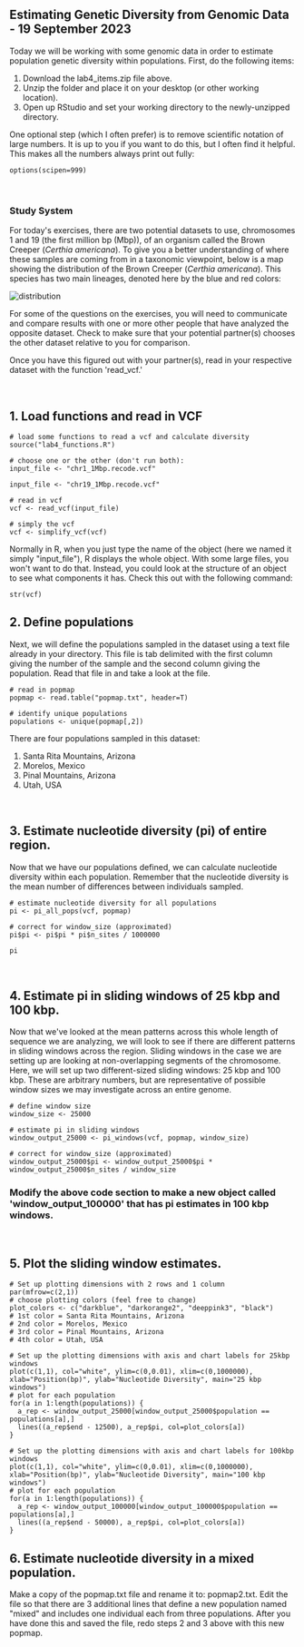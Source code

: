## Estimating Genetic Diversity from Genomic Data - 19 September 2023

Today we will be working with some genomic data in order to estimate population genetic diversity within populations.
First, do the following items:
1. Download the lab4_items.zip file above.
2. Unzip the folder and place it on your desktop (or other working location).
3. Open up RStudio and set your working directory to the newly-unzipped directory.

One optional step (which I often prefer) is to remove scientific notation of large numbers. It is up to you if you want to do 
this, but I often find it helpful. This makes all the numbers always print out fully:

    options(scipen=999)

&nbsp;

### Study System

For today's exercises, there are two potential datasets to use, chromosomes 1 and 19 (the first million bp (Mbp)), of an organism
called the Brown Creeper (_Certhia americana_). To give you a better understanding of where these samples are coming from 
in a taxonomic viewpoint, below is a map showing the distribution of the Brown Creeper (_Certhia americana_). This species has two 
main lineages, denoted here by the blue and red colors:

![distribution](https://github.com/jdmanthey/MolEcol2019/blob/master/05_genetic_differentiation/distribution.png)

For some of the questions on the exercises, you will need to communicate and compare results with one or more other people that have 
analyzed the opposite dataset. Check to make sure that your potential partner(s) chooses the other dataset relative to you for comparison.

Once you have this figured out with your partner(s), read in your respective dataset with the function 'read_vcf.' 

&nbsp;

## 1. Load functions and read in VCF

    # load some functions to read a vcf and calculate diversity
    source("lab4_functions.R")
    
    # choose one or the other (don't run both):
    input_file <- "chr1_1Mbp.recode.vcf"
    
    input_file <- "chr19_1Mbp.recode.vcf"

    # read in vcf
    vcf <- read_vcf(input_file)  
    
    # simply the vcf
    vcf <- simplify_vcf(vcf)

Normally in R, when you just type the name of the object (here we named it simply "input_file"), R displays the whole object. With some large
files, you won't want to do that. Instead, you could look at the structure of an object to see what components it has. Check this out
with the following command:

    str(vcf)

## 2. Define populations 

Next, we will define the populations sampled in the dataset using a text file already in your directory. This file is tab delimited with
the first column giving the number of the sample and the second column giving the population. Read that file in and take a look at the file.

    # read in popmap
    popmap <- read.table("popmap.txt", header=T)

    # identify unique populations
    populations <- unique(popmap[,2])

There are four populations sampled in this dataset:
1. Santa Rita Mountains, Arizona
2. Morelos, Mexico
3. Pinal Mountains, Arizona
4. Utah, USA

&nbsp;

## 3. Estimate nucleotide diversity (pi) of entire region. 

Now that we have our populations defined, we can calculate nucleotide diversity within each population. Remember that the nucleotide 
diversity is the mean number of differences between individuals sampled. 

    # estimate nucleotide diversity for all populations
    pi <- pi_all_pops(vcf, popmap)
    
    # correct for window_size (approximated)
    pi$pi <- pi$pi * pi$n_sites / 1000000

    pi

&nbsp;

## 4. Estimate pi in sliding windows of 25 kbp and 100 kbp.

Now that we've looked at the mean patterns across this whole length of sequence we are analyzing, we will look to see if there
are different patterns in sliding windows across the region. Sliding windows in the case we are setting up are looking at
non-overlapping segments of the chromosome. Here, we will set up two different-sized sliding windows: 25 kbp and 100 kbp. 
These are arbitrary numbers, but are representative of possible window sizes we may investigate across an entire genome. 

    # define window size
    window_size <- 25000

    # estimate pi in sliding windows
    window_output_25000 <- pi_windows(vcf, popmap, window_size)

    # correct for window_size (approximated)
    window_output_25000$pi <- window_output_25000$pi * window_output_25000$n_sites / window_size

### Modify the above code section to make a new object called 'window_output_100000' that has pi estimates in 100 kbp windows.

&nbsp;

## 5. Plot the sliding window estimates.

    # Set up plotting dimensions with 2 rows and 1 column
    par(mfrow=c(2,1))
    # choose plotting colors (feel free to change)
    plot_colors <- c("darkblue", "darkorange2", "deeppink3", "black")
    # 1st color = Santa Rita Mountains, Arizona
    # 2nd color = Morelos, Mexico
    # 3rd color = Pinal Mountains, Arizona
    # 4th color = Utah, USA

    # Set up the plotting dimensions with axis and chart labels for 25kbp windows
    plot(c(1,1), col="white", ylim=c(0,0.01), xlim=c(0,1000000), xlab="Position(bp)", ylab="Nucleotide Diversity", main="25 kbp windows")
    # plot for each population
    for(a in 1:length(populations)) {
      a_rep <- window_output_25000[window_output_25000$population == populations[a],]
      lines((a_rep$end - 12500), a_rep$pi, col=plot_colors[a])
    }

    # Set up the plotting dimensions with axis and chart labels for 100kbp windows
    plot(c(1,1), col="white", ylim=c(0,0.01), xlim=c(0,1000000), xlab="Position(bp)", ylab="Nucleotide Diversity", main="100 kbp windows")
    # plot for each population
    for(a in 1:length(populations)) {
      a_rep <- window_output_100000[window_output_100000$population == populations[a],]
      lines((a_rep$end - 50000), a_rep$pi, col=plot_colors[a])
    }

## 6. Estimate nucleotide diversity in a mixed population.

Make a copy of the popmap.txt file and rename it to: popmap2.txt. Edit the file so that there are 3 additional lines that define a new
population named "mixed" and includes one individual each from three populations. After you have done this and saved the file, redo steps 
2 and 3 above with this new popmap. 


